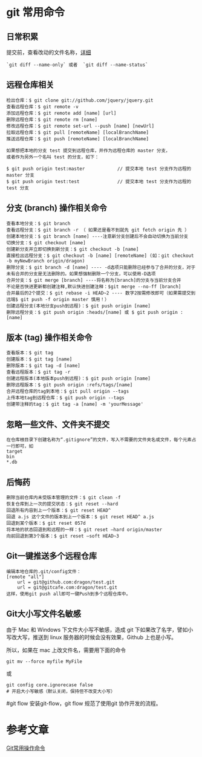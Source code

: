# git 常用命令


## 日常积累


提交前，查看改动的文件名称，[详细](http://stackoverflow.com/questions/1552340/git-show-all-changed-files-between-two-commits)

    `git diff --name-only` 或者  `git diff --name-status`


## 远程仓库相关

```
检出仓库：$ git clone git://github.com/jquery/jquery.git
查看远程仓库：$ git remote -v
添加远程仓库：$ git remote add [name] [url]
删除远程仓库：$ git remote rm [name]
修改远程仓库：$ git remote set-url --push [name] [newUrl]
拉取远程仓库：$ git pull [remoteName] [localBranchName]
推送远程仓库：$ git push [remoteName] [localBranchName]
```


```
如果想把本地的分支 test 提交到远程仓库，并作为远程仓库的 master 分支，
或者作为另外一个名叫 test 的分支，如下：

$ git push origin test:master            // 提交本地 test 分支作为远程的 master 分支
$ git push origin test:test              // 提交本地 test 分支作为远程的 test 分支
```


## 分支 (branch) 操作相关命令

```
查看本地分支：$ git branch
查看远程分支：$ git branch -r （ 如果还是看不到就先 git fetch origin 先 ）
创建本地分支：$ git branch [name] ----注意新分支创建后不会自动切换为当前分支
切换分支：$ git checkout [name]
创建新分支并立即切换到新分支：$ git checkout -b [name]
直接检出远程分支：$ git checkout -b [name] [remoteName] (如：git checkout -b myNewBranch origin/dragon)
删除分支：$ git branch -d [name] ---- -d选项只能删除已经参与了合并的分支，对于未有合并的分支是无法删除的。如果想强制删除一个分支，可以使用-D选项
合并分支：$ git merge [branch] ----将名称为[branch]的分支与当前分支合并
不论是否快进更新都创建注释,默认快进创建注释：$git merge --no-ff [branch]
合并最后的2个提交：$ git rebase -i HEAD~2 ---- 数字2按需修改即可（如果需提交到远端$ git push -f origin master 慎用！）
创建远程分支(本地分支push到远程)：$ git push origin [name]
删除远程分支：$ git push origin :heads/[name] 或 $ git push origin :[name] 
```


## 版本 (tag) 操作相关命令

```
查看版本：$ git tag
创建版本：$ git tag [name]
删除版本：$ git tag -d [name]
查看远程版本：$ git tag -r
创建远程版本(本地版本push到远程)：$ git push origin [name]
删除远程版本：$ git push origin :refs/tags/[name]
合并远程仓库的tag到本地：$ git pull origin --tags
上传本地tag到远程仓库：$ git push origin --tags
创建带注释的tag：$ git tag -a [name] -m 'yourMessage'
```


## 忽略一些文件、文件夹不提交

```
在仓库根目录下创建名称为“.gitignore”的文件，写入不需要的文件夹名或文件，每个元素占一行即可，如
target
bin
*.db
```

## 后悔药

```
删除当前仓库内未受版本管理的文件：$ git clean -f
恢复仓库到上一次的提交状态：$ git reset --hard
回退所有内容到上一个版本：$ git reset HEAD^
回退 a.js 这个文件的版本到上一个版本：$ git reset HEAD^ a.js
回退到某个版本：$ git reset 057d 
将本地的状态回退到和远程的一样：$ git reset –hard origin/master  
向前回退到第3个版本：$ git reset –soft HEAD~3
```

## Git一键推送多个远程仓库

```
编辑本地仓库的.git/config文件：
[remote "all"]
    url = git@github.com:dragon/test.git
    url = git@gitcafe.com:dragon/test.git
这样，使用git push all即可一键Push到多个远程仓库中。
```
## Git大小写文件名敏感
由于 Mac 和 Windows 下文件大小写不敏感，造成 git 下如果改了名字，譬如小写改大写，推送到 linux 服务器的时候会没有效果，Github 上也是小写。

所以，如果在 mac 上改文件名，需要用下面的命令

```
git mv --force myfile MyFile
```

 或
 
```
git config core.ignorecase false 
# 开启大小写敏感（默认关闭，保持但不改变大小写）
```

#git flow
安装git-flow，git flow 规范了使用git 协作开发的流程。

# 参考文章

[Git常用操作命令](http://rongjih.blog.163.com/blog/static/335744612010112562833316/)

